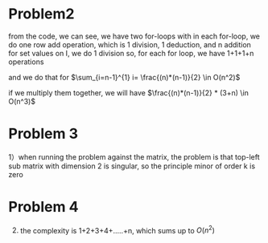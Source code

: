 # Problem2 
from the code, we can see, we have two for-loops
with in each for-loop, we do one row add operation, which is 
1 division, 1 deduction, and n addition
for set values on I, we do 1 division
so, for each for loop, we have 1+1+1+n operations

and we do that for $\sum_{i=n-1}^{1} i= \frac{(n)*(n-1)}{2} \in O(n^2)$

if we multiply them together, we will have
$\frac{(n)*(n-1)}{2} * (3+n) \in O(n^3)$

# Problem 3
1）when running the problem against the matrix, the problem is that top-left sub matrix with dimension 2 is singular, so the principle minor of order k is zero

# Problem 4

2) the complexity is 1+2+3+4+.....+n, which sums up to $O(n^2)$